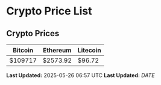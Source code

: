 # Crypto Price List

## Crypto Prices
| Bitcoin | Ethereum | Litecoin |
| ------- | -------- | -------- |
| $109717 | $2573.92 | $96.72 |
**Last Updated:** 2025-05-26 06:57 UTC
**Last Updated:** $DATE$
